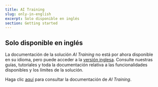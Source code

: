 ```yaml
---
title: AI Training
slug: only-in-english
excerpt: Solo disponible en inglés
section: Getting started
---
```


## Solo disponible en inglés

La documentación de la solución *AI Training* no está por ahora disponible en su idioma, pero puede acceder a la [versión inglesa](https://docs.ovh.com/gb/en/ai-training/). Consulte nuestras guías, tutoriales y toda la documentación relativa a las funcionalidades disponibles y los límites de la solución.

Haga clic [aquí](https://docs.ovh.com/gb/en/ai-training/) para consultar la documentación de *AI Training*.
